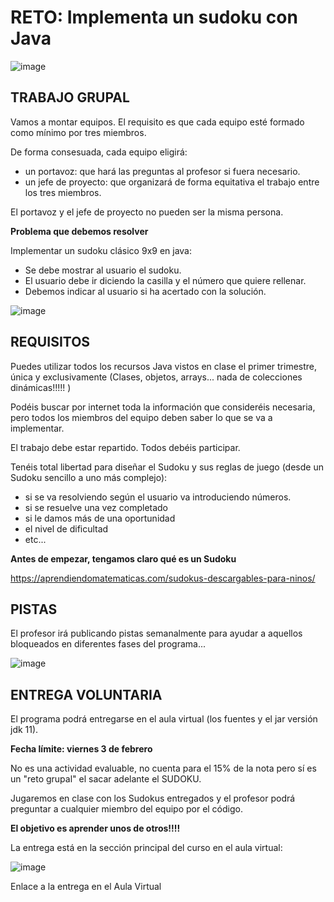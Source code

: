# RETO: Implementa un sudoku con Java

![image](https://user-images.githubusercontent.com/91023374/146168358-c31a9f0f-9413-455d-8a80-641add94fe99.png)

## TRABAJO GRUPAL

Vamos a montar equipos. El requisito es que cada equipo esté formado como mínimo por tres miembros.

De forma consesuada, cada equipo eligirá:
- un portavoz: que hará las preguntas al profesor si fuera necesario.
- un jefe de proyecto: que organizará de forma equitativa el trabajo entre los tres miembros.

El portavoz y el jefe de proyecto no pueden ser la misma persona.

**Problema que debemos resolver**

Implementar un sudoku clásico 9x9 en java:

- Se debe mostrar al usuario el sudoku.
- El usuario debe ir diciendo la casilla y el número que quiere rellenar.
- Debemos indicar al usuario si ha acertado con la solución.

![image](https://user-images.githubusercontent.com/91023374/146061101-1154dd26-808a-47f3-8784-82c14ffa9ee1.png)

## REQUISITOS

Puedes utilizar todos los recursos Java vistos en clase el primer trimestre, única y exclusivamente (Clases, objetos, arrays... nada de colecciones dinámicas!!!!! )

Podéis buscar por internet toda la información que consideréis necesaria, pero todos los miembros del equipo deben saber lo que se va a implementar.

El trabajo debe estar repartido. Todos debéis participar.

Tenéis total libertad para diseñar el Sudoku y sus reglas de juego (desde un Sudoku sencillo a uno más complejo):
- si se va resolviendo según el usuario va introduciendo números.
- si se resuelve una vez completado
- si le damos más de una oportunidad
- el nivel de dificultad 
- etc...

**Antes de empezar, tengamos claro qué es un Sudoku**

https://aprendiendomatematicas.com/sudokus-descargables-para-ninos/


## PISTAS

El profesor irá publicando pistas semanalmente para ayudar a aquellos bloqueados en diferentes fases del programa... 

![image](https://user-images.githubusercontent.com/91023374/146194724-942f3b84-3bfc-423e-921c-34a55faa7c0b.png)


## ENTREGA VOLUNTARIA

El programa podrá entregarse en el aula virtual (los fuentes y el jar versión jdk 11).

**Fecha límite: viernes 3 de febrero**

No es una actividad evaluable, no cuenta para el 15% de la nota pero sí es un "reto grupal" el sacar adelante el SUDOKU.

Jugaremos en clase con los Sudokus entregados y el profesor podrá preguntar a cualquier miembro del equipo por el código. 

**El objetivo es aprender unos de otros!!!!**

La entrega está en la sección principal del curso en el aula virtual:

![image](https://user-images.githubusercontent.com/91023374/211314285-757b94e0-8143-424c-adc7-fbb84c9cbc48.png)

Enlace a la entrega en el Aula Virtual [
](https://aulavirtual3.educa.madrid.org/ies.alonsodeavellan.alcala/mod/assign/view.php?id=61985)


